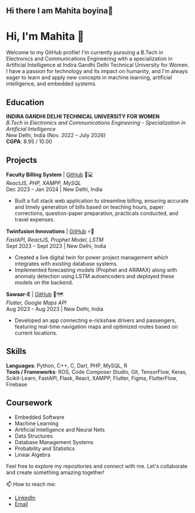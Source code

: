 ## Hi there  I am Mahita boyina👋

<!--
**mahita2104/mahita2104** is a ✨ _special_ ✨ repository because its `README.md` (this file) appears on your GitHub profile.

Here are some ideas to get you started:

- 🔭 I’m currently working on ...
- 🌱 I’m currently learning ...
- 👯 I’m looking to collaborate on ...
- 🤔 I’m looking for help with ...
- 💬 Ask me about ...
- 📫 How to reach me: ...
- 😄 Pronouns: ...
- ⚡ Fun fact: ...
-->
# Hi, I'm Mahita 👋

Welcome to my GitHub profile! I'm currently pursuing a B.Tech in Electronics and Communications Engineering with a specialization in Artificial Intelligence at Indira Gandhi Delhi Technical University for Women. I have a passion for technology and its impact on humanity, and I'm always eager to learn and apply new concepts in machine learning, artificial intelligence, and embedded systems.

## Education

**INDIRA GANDHI DELHI TECHNICAL UNIVERSITY FOR WOMEN**  
*B.Tech in Electronics and Communications Engineering - Specialization in Artificial Intelligence*  
New Delhi, India (Nov. 2022 – July 2026)  
**CGPA**: 8.95 / 10.00

## Projects

**Faculty Billing System** | [GitHub](https://github.com/mahita/faculty-billing-system) 🧾💻  
*ReactJS, PHP, XAMPP, MySQL*  
Dec 2023 – Jan 2024 | New Delhi, India  
- Built a full stack web application to streamline billing, ensuring accurate and timely generation of bills based on teaching hours, paper corrections, question-paper preparation, practicals conducted, and travel expenses.

**Twinfusion Innovations** | [GitHub](https://github.com/mahita/twinfusion-innovations) ⚡🔌  
*FastAPI, ReactJS, Prophet Model, LSTM*  
Sept 2023 – Sept 2023 | New Delhi, India  
- Created a live digital twin for power project management which integrates with existing database systems.
- Implemented forecasting models (Prophet and ARIMAX) along with anomaly detection using LSTM autoencoders and deployed these models on the backend.

**Sawaar-E** | [GitHub](https://github.com/mahita/sawaar-e) 🚖🗺️  
*Flutter, Google Maps API*  
Aug 2023 – Aug 2023 | New Delhi, India  
- Developed an app connecting e-rickshaw drivers and passengers, featuring real-time navigation maps and optimized routes based on current locations.

## Skills

**Languages**: Python, C++, C, Dart, PHP, MySQL, R  
**Tools / Frameworks**: ROS, Code Composer Studio, Git, TensorFlow, Keras, Scikit-Learn, FastAPI, Flask, React, XAMPP, Flutter, Figma, FlutterFlow, Firebase

## Coursework

- Embedded Software
- Machine Learning
- Artificial Intelligence and Neural Nets
- Data Structures
- Database Management Systems
- Probability and Statistics
- Linear Algebra

Feel free to explore my repositories and connect with me. Let's collaborate and create something amazing together!

📫 How to reach me:  
- [LinkedIn](https://www.linkedin.com/in/mahita)  
- [Email](mailto:mahita@example.com)

